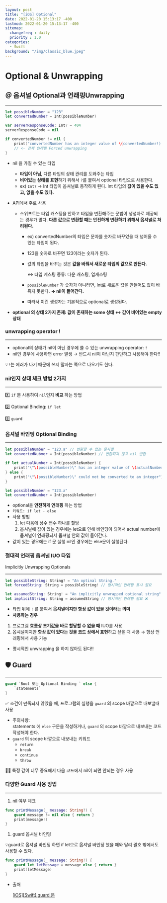 ```yaml
---
layout: post
title: "[iOS] Optional"
date: 2022-01-20 15:13:17 -400
lastmod: 2022-01-20 15:13:17 -400
sitemap:
  changefreq : daily
  priority : 1.0
categories:
  - Swift
background: "/img/classic_blue.jpeg"
---
```


# Optional & Unwrapping

## ＠ 옵셔널 Optional과 언래핑Unwrapping

---

```swift
let possibleNumber = "123"
let convertedNumber = Int(possibleNumber)

var serverResponseCode: Int? = 404
serverResponseCode = nil

if convertedNumber != nil {
	print("convertedNumber has an integer value of \(convertedNumber!).")
	// <- 강제 언래핑 Forced unwrapping 
}
```

- nil 을 가질 수 있는 타입
  - **타입이 아님**, 다른 타입의 상태 관리를 도와주는 타입
  - **비어있는 상태를 표현**하기 위해서 `?`를 붙여서 optional 타입으로 사용한다.
  - ex) `Int?` → Int 타입이 옵셔널로 동작하게 된다. Int 타입의 **값이 있을 수도 있고, 없을 수도 있다.**
- API에서 주로 사용
  - 스위프트는 타입 캐스팅을 안하고 타입을 변환해주는 문법이 생성자로 제공되는 경우가 많다.
    **다른 값으로 변환할 때는 안전하게 변환하기 위해서 옵셔널로 처리된다.**
    - ex) convertedNumber의 타입은 문자를 숫자로 바꾸었을 때 넘어올 수 있는 타입이 된다.
    - 123을 숫자로 바꾸면 123이라는 숫자가 된다.
    - 값의 타입을 바꾸는 것은 **값을 바꿔서 새로운 타입의 값으로 만든다.**

      ↔ 타입 케스팅 종류: 다운 캐스팅, 업캐스팅

    - `possibleNumber` 가 숫자가 아니라면, Int로 새로운 값을 만들어도 값이 바뀌지 못한다.
      **→ nil이 들어간다.**
    - 따라서 이런 생성자는 기본적으로 optional로 생성된다.

- **optional 의 상태 2가지 존재:**
  **값이 존재하는 some 상태  ↔ 값이 비어있는 empty 상태**

### unwrapping operator !

---

- optional의 상태가 nil이 아닌 경우에 쓸 수 있는 unwrapping operator: `!`
- nil인 경우에 사용하면 error 발생
  → 반드시 nil이 아닌지 판단하고 사용해야 한다‼️

💡`!`는 에러가 나기 때문에 쓰지 말자는 쪽으로 나오기도 한다.

### nil인지 상태 체크 방법 2가지

---

1️⃣ `if` 문 사용하여 `nil`인지 **비교** 하는 방법

2️⃣ Optional Binding: `if let`

3️⃣ `guard`

### 옵셔널 바인딩 Optional Binding

---

```swift
let possibleNumber = "123.a" // 변환할 수 없는 문자열 
let convertedNubmer = Int(possibleNumber) // 변환되지 않고 nil 반환

if let actualNumber = Int(possibleNumber) {
	print("\"\(possibleNumber)\" has an integer value of \(actualNumber)")	
} else {
	print("\"\(possibleNumber)\" could not be converted to an integer")
}

let possibleNumber = "123.a"
let convertedNumber = Int(possibleNumber)
```

- optional을 **안전하게 언래핑** 하는 방법
- `키워드: if let - else`
- 사용 방법
  1. let 다음에 상수 변수 하나를 할당
  2. 옵셔널에 값이 있는 경우에는 let으로 인해 바인딩이 되어서
     actual number에 옵셔널이 언래핑되서 옵셔널 안의 값이 들어간다.
- 값이 있는 경우에는 if 문 실행 nil인 경우에는 else문이 실행된다.

### 절대적 언래핑 옵셔널 IUO 타입 
Implicitly Unwrapping Optionals

---

```swift
let possibleString: String? = "An optinal String."
let forcedString: String = possibleString! // 명시적인 언래핑 표시 필요

let assumedString: String! = "An implicitly unwrapped optional string"
let implicitString: String = assumedString // 명시적인 언래핑 필요 ❌
```

- 타입 뒤에 `!` 를 붙여서 **옵셔널이지만 항상 값이 있을 것이라는 의미**
- **사용하는 경우**
1. 프로그램 **흐름상 초기값을 바로 할당할 수 없을 때** IUO를 사용
2. 옵셔널이지만 **항상 값이 있다는 것을 코드 상에서 표현**하고 싶을 때 사용
   → 항상 언래핑해서 사용 가능
- 명시적인 unwrapping 을 하지 않아도 된다!!

## 🛡 Guard

---

```swift
guard `Bool 또는 Optional Binding ` else {
	`statements`
}
```

✅ 조건이 만족되지 않았을 때, 프로그램의 실행을 `guard` 의 scope 바깥으로 내보낼때 사용

- 주의사항:  
  statements 에  `else` 구문을 작성하거나, `guard` 의 scope 바깥으로 내보내는 코드 작성해야 한다.
- `guard` 의 scope 바깥으로 내보내는 키워드
  - `return`
  - `break`
  - `continue`
  - `throw`

<aside>
👨‍💻 특정 값이 너무 중요해서 다음 코드에서 nil이 되면 안되는 경우 사용

</aside>

### 다양한 Guard 사용 방법

---

1. nil 여부 체크

```swift
func printMessage(_ message: String?) {
	guard message != nil else { return }
	print(message!)
}
```

1. guard 옵셔널 바인딩

💡guard로 옵셔널 바인딩 하면 if let으로 옵셔널 바인딩 했을 때와 달리 괄호 밖에서도 사용할 수 있다.

```swift
func printMessage(_ message: String?) {
	guard let letMessage = message else { return }
	print(letMessage)
}
```

- 출처

  [[iOS][Swift] guard 문](https://velog.io/@youngking0914/iOSSwift-guard-%EB%AC%B8)
